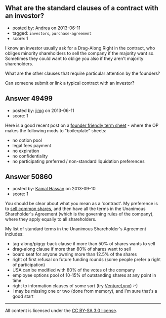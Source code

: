 ## What are the standard clauses of a contract with an investor?

- posted by: [Andrea](https://stackexchange.com/users/-1/26580-andrea) on 2013-06-11
- tagged: `investors`, `purchase-agreement`
- score: 1

I know an investor usually ask for a Drag-Along Right in the contract, who obliges minority shareholders to sell the company if the majority want so. Sometimes they could want to oblige you also if they aren't majority shareholders.

What are the other clauses that require particular attention by the founders?

Can someone submit or link a typical contract with an investor?


## Answer 49499

- posted by: [jimg](https://stackexchange.com/users/-1/2380-jimg) on 2013-06-11
- score: 1

<p>Here is a good recent post on a <a href="http://blog.samaltman.com/a-founder-friendly-term-sheet" rel="nofollow">founder friendly term sheet</a> - where the OP makes the following mods to "boilerplate" sheets:</p>

<ul>
<li>no option pool</li>
<li>legal fees payment</li>
<li>no expiration</li>
<li>no confidentiality</li>
<li>no participating preferred / non-standard liquidation preferences</li>
</ul>



## Answer 50860

- posted by: [Kamal Hassan](https://stackexchange.com/users/-1/27332-kamal-hassan) on 2013-09-10
- score: 1

<p>You should be clear about what you mean as a 'contract'. My preference is to <a href="http://blog.venturelynx.com/2013/07/31/taking-funds-as-an-entrepreneur-think-terms-not-valuation/" rel="nofollow">sell common shares</a>, and then have all the terms in the Unanimous Shareholder's Agreement (which is the governing rules of the company), where they apply equally to all shareholders.</p>

<p>My list of standard terms in the Unanimous Shareholder's Agreement includes:</p>

<ul>
<li>tag-along/piggy-back clause if more than 50% of shares wants to sell</li>
<li>drag-along clause if more than 80% of shares want to sell</li>
<li>board seat for anyone owning more than 12.5% of the shares</li>
<li>right of first refusal on future funding rounds (some people prefer a right of participation)</li>
<li>USA can be modified with 80% of the votes of the company</li>
<li>employee options pool of 10-15% of outstanding shares at any point in time</li>
<li>right to information clauses of some sort (try <a href="https://www.venturelynx.com" rel="nofollow">VentureLynx</a>) :-)</li>
<li>I may be missing one or two (done from memory), and I'm sure that's a good start</li>
</ul>




---

All content is licensed under the [CC BY-SA 3.0 license](https://creativecommons.org/licenses/by-sa/3.0/).
